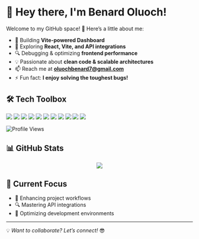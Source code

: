 # 👋 Hey there, I'm Benard Oluoch!

Welcome to my GitHub space! 🚀 Here’s a little about me:

- 🔧 Building **Vite-powered Dashboard**
- 🌱 Exploring **React, Vite, and API integrations**
- 🔍 Debugging & optimizing **frontend performance**
- 💡 Passionate about **clean code & scalable architectures**
- 📫 Reach me at **oluochbenard7@gmail.com**
- ⚡ Fun fact: **I enjoy solving the toughest bugs!**

## 🛠 Tech Toolbox
<p align="left">
  <img src="https://img.shields.io/badge/React-20232A?style=flat&logo=react&logoColor=61DAFB" />
  <img src="https://img.shields.io/badge/Vite-646CFF?style=flat&logo=vite&logoColor=white" />
  <img src="https://img.shields.io/badge/JavaScript-F7DF1E?style=flat&logo=javascript&logoColor=black" />
  <img src="https://img.shields.io/badge/TypeScript-3178C6?style=flat&logo=typescript&logoColor=white" />
  <img src="https://img.shields.io/badge/Git-F05032?style=flat&logo=git&logoColor=white" />
  <img src="https://img.shields.io/badge/GitHub-181717?style=flat&logo=github&logoColor=white" />
  <img src="https://img.shields.io/badge/Node.js-339933?style=flat&logo=node.js&logoColor=white" />
  <img src="https://img.shields.io/badge/Axios-5A29E4?style=flat&logo=axios&logoColor=white" />
  <img src="https://img.shields.io/badge/HTML5-E34F26?style=flat&logo=html5&logoColor=white" />
  <img src="https://img.shields.io/badge/CSS3-1572B6?style=flat&logo=css3&logoColor=white" />
  <img src="https://img.shields.io/badge/Python-1572B6?style=flat&logo=css3&logoColor=white" />
</p>

![Profile Views](https://komarev.com/ghpvc/?username=OluochBen&color=blue)

## 📊 GitHub Stats
<p align="center">
  <img src="https://github-readme-stats.vercel.app/api?username=OluochBen&show_icons=true&theme=radical" />
</p>

## 🎯 Current Focus
- 🚀 Enhancing project workflows
- 🔍 Mastering API integrations
- 🔧 Optimizing development environments

---

💡 *Want to collaborate? Let’s connect!* 😎
